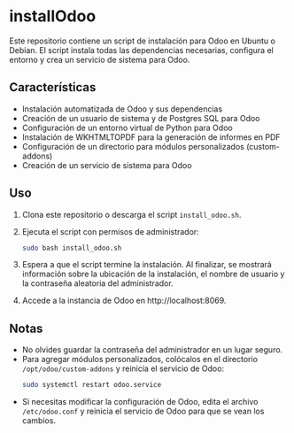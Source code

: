 # installOdoo
Este repositorio contiene un script de instalación para Odoo en Ubuntu o Debian. El script instala todas las dependencias necesarias, configura el entorno y crea un servicio de sistema para Odoo.

## Características
- Instalación automatizada de Odoo y sus dependencias
- Creación de un usuario de sistema y de Postgres SQL para Odoo
- Configuración de un entorno virtual de Python para Odoo
- Instalación de WKHTMLTOPDF para la generación de informes en PDF
- Configuración de un directorio para módulos personalizados (custom-addons)
- Creación de un servicio de sistema para Odoo

## Uso
1. Clona este repositorio o descarga el script `install_odoo.sh`.
2. Ejecuta el script con permisos de administrador: 
    ````bash
    sudo bash install_odoo.sh
    ````
3. Espera a que el script termine la instalación. Al finalizar, se mostrará información sobre la ubicación de la instalación, el nombre de usuario y la contraseña aleatoria del administrador.

4. Accede a la instancia de Odoo en http://localhost:8069.

## Notas
- No olvides guardar la contraseña del administrador en un lugar seguro.
- Para agregar módulos personalizados, colócalos en el directorio `/opt/odoo/custom-addons` y reinicia el servicio de Odoo:
    ````bash
    sudo systemctl restart odoo.service
    ````    
- Si necesitas modificar la configuración de Odoo, edita el archivo `/etc/odoo.conf` y reinicia el servicio de Odoo para que se vean los cambios.
